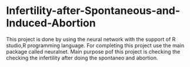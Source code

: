 # Infertility-after-Spontaneous-and-Induced-Abortion
This  project is done by using the neural network with the support of R studio,R programming language. For completing this project use the main package called neuralnet. Main purpose pof this project is checking the checking the  infertility after doing the spontaneo and abortion.
